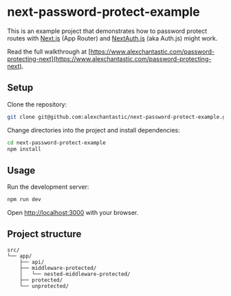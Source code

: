 # next-password-protect-example

This is an example project that demonstrates how to password protect routes with [Next.js]() (App Router) and [NextAuth.js]() (aka Auth.js) might work.

Read the full walkthrough at [https://www.alexchantastic.com/password-protecting-next](https://www.alexchantastic.com/password-protecting-next).

## Setup

Clone the repository:

```sh
git clone git@github.com:alexchantastic/next-password-protect-example.git
```

Change directories into the project and install dependencies:

```sh
cd next-password-protect-example
npm install
```

## Usage

Run the development server:

```sh
npm run dev
```

Open [http://localhost:3000](http://localhost:3000) with your browser.

## Project structure

```
src/
└── app/
    ├── api/
    ├── middleware-protected/
    │   └── nested-middleware-protected/
    ├── protected/
    └── unprotected/
```